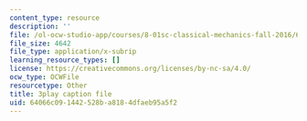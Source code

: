```yaml
---
content_type: resource
description: ''
file: /ol-ocw-studio-app/courses/8-01sc-classical-mechanics-fall-2016/64066c091442528ba8184dfaeb95a5f2_B6a9FaYI730.vtt
file_size: 4642
file_type: application/x-subrip
learning_resource_types: []
license: https://creativecommons.org/licenses/by-nc-sa/4.0/
ocw_type: OCWFile
resourcetype: Other
title: 3play caption file
uid: 64066c09-1442-528b-a818-4dfaeb95a5f2
---
```

